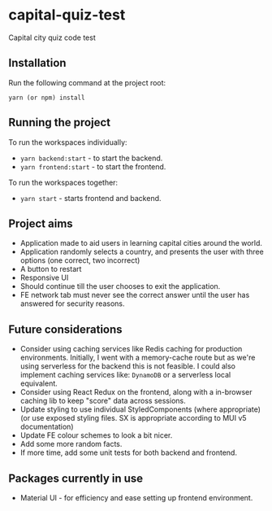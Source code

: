 # capital-quiz-test

Capital city quiz code test

## Installation

Run the following command at the project root:

```
yarn (or npm) install
```

## Running the project

To run the workspaces individually:

- `yarn backend:start` - to start the backend.
- `yarn frontend:start` - to start the frontend.

To run the workspaces together:

- `yarn start` - starts frontend and backend.

## Project aims

- Application made to aid users in learning capital cities around the world.
- Application randomly selects a country, and presents the user with three options (one correct, two incorrect)
- A button to restart
- Responsive UI
- Should continue till the user chooses to exit the application.
- FE network tab must never see the correct answer until the user has answered for security reasons.

## Future considerations

- Consider using caching services like Redis caching for production environments. Initially, I went with a memory-cache route but as we're using serverless for the backend this is not feasible. I could also implement caching services like: `DynamoDB` or a serverless local equivalent.
- Consider using React Redux on the frontend, along with a in-browser caching lib to keep "score" data across sessions.
- Update styling to use individual StyledComponents (where appropriate) (or use exposed styling files. SX is appropriate according to MUI v5 documentation)
- Update FE colour schemes to look a bit nicer.
- Add some more random facts.
- If more time, add some unit tests for both backend and frontend.

## Packages currently in use

- Material UI - for efficiency and ease setting up frontend environment.
